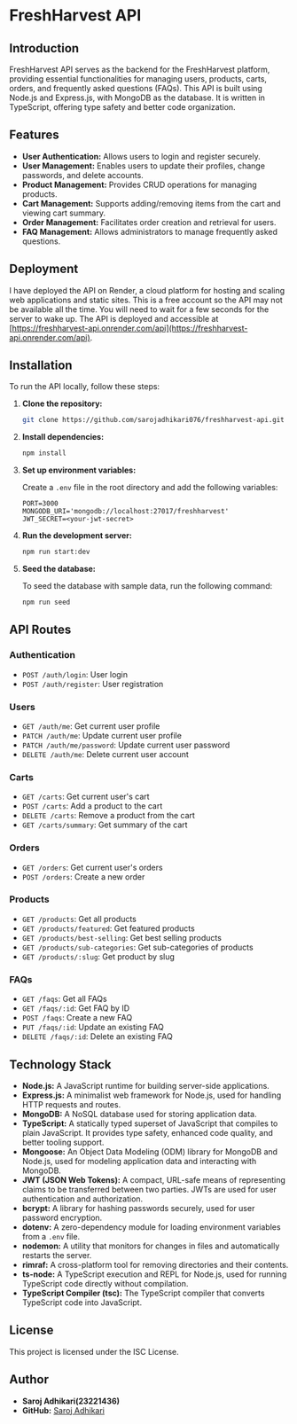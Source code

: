 # FreshHarvest API

## Introduction

FreshHarvest API serves as the backend for the FreshHarvest platform, providing essential functionalities for managing users, products, carts, orders, and frequently asked questions (FAQs). This API is built using Node.js and Express.js, with MongoDB as the database. It is written in TypeScript, offering type safety and better code organization.

## Features

- **User Authentication:** Allows users to login and register securely.
- **User Management:** Enables users to update their profiles, change passwords, and delete accounts.
- **Product Management:** Provides CRUD operations for managing products.
- **Cart Management:** Supports adding/removing items from the cart and viewing cart summary.
- **Order Management:** Facilitates order creation and retrieval for users.
- **FAQ Management:** Allows administrators to manage frequently asked questions.

## Deployment

I have deployed the API on Render, a cloud platform for hosting and scaling web applications and static sites. This is a free account so the API may not be available all the time. You will need to wait for a few seconds for the server to wake up.
The API is deployed and accessible at [https://freshharvest-api.onrender.com/api](https://freshharvest-api.onrender.com/api).

## Installation

To run the API locally, follow these steps:

1. **Clone the repository:**

   ```bash
   git clone https://github.com/sarojadhikari076/freshharvest-api.git
   ```

2. **Install dependencies:**

   ```bash
   npm install
   ```

3. **Set up environment variables:**

   Create a `.env` file in the root directory and add the following variables:

   ```
   PORT=3000
   MONGODB_URI='mongodb://localhost:27017/freshharvest'
   JWT_SECRET=<your-jwt-secret>
   ```

4. **Run the development server:**

   ```bash
   npm run start:dev
   ```

5. **Seed the database:**

   To seed the database with sample data, run the following command:

   ```bash
   npm run seed
   ```

## API Routes

### Authentication

- `POST /auth/login`: User login
- `POST /auth/register`: User registration

### Users

- `GET /auth/me`: Get current user profile
- `PATCH /auth/me`: Update current user profile
- `PATCH /auth/me/password`: Update current user password
- `DELETE /auth/me`: Delete current user account

### Carts

- `GET /carts`: Get current user's cart
- `POST /carts`: Add a product to the cart
- `DELETE /carts`: Remove a product from the cart
- `GET /carts/summary`: Get summary of the cart

### Orders

- `GET /orders`: Get current user's orders
- `POST /orders`: Create a new order

### Products

- `GET /products`: Get all products
- `GET /products/featured`: Get featured products
- `GET /products/best-selling`: Get best selling products
- `GET /products/sub-categories`: Get sub-categories of products
- `GET /products/:slug`: Get product by slug

### FAQs

- `GET /faqs`: Get all FAQs
- `GET /faqs/:id`: Get FAQ by ID
- `POST /faqs`: Create a new FAQ
- `PUT /faqs/:id`: Update an existing FAQ
- `DELETE /faqs/:id`: Delete an existing FAQ

## Technology Stack

- **Node.js:** A JavaScript runtime for building server-side applications.
- **Express.js:** A minimalist web framework for Node.js, used for handling HTTP requests and routes.
- **MongoDB:** A NoSQL database used for storing application data.
- **TypeScript:** A statically typed superset of JavaScript that compiles to plain JavaScript. It provides type safety, enhanced code quality, and better tooling support.
- **Mongoose:** An Object Data Modeling (ODM) library for MongoDB and Node.js, used for modeling application data and interacting with MongoDB.
- **JWT (JSON Web Tokens):** A compact, URL-safe means of representing claims to be transferred between two parties. JWTs are used for user authentication and authorization.
- **bcrypt:** A library for hashing passwords securely, used for user password encryption.
- **dotenv:** A zero-dependency module for loading environment variables from a `.env` file.
- **nodemon:** A utility that monitors for changes in files and automatically restarts the server.
- **rimraf:** A cross-platform tool for removing directories and their contents.
- **ts-node:** A TypeScript execution and REPL for Node.js, used for running TypeScript code directly without compilation.
- **TypeScript Compiler (tsc):** The TypeScript compiler that converts TypeScript code into JavaScript.

## License

This project is licensed under the ISC License.

## Author

- **Saroj Adhikari(23221436)**
- **GitHub:** [Saroj Adhikari](https://github.com/sarojadhikari076)
